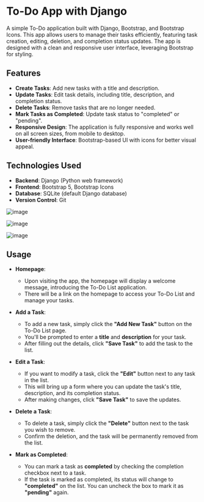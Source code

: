 # To-Do App with Django

A simple To-Do application built with Django, Bootstrap, and Bootstrap Icons. This app allows users to manage their tasks efficiently, featuring task creation, editing, deletion, and completion status updates. The app is designed with a clean and responsive user interface, leveraging Bootstrap for styling.

## Features

- **Create Tasks**: Add new tasks with a title and description.
- **Update Tasks**: Edit task details, including title, description, and completion status.
- **Delete Tasks**: Remove tasks that are no longer needed.
- **Mark Tasks as Completed**: Update task status to "completed" or "pending".
- **Responsive Design**: The application is fully responsive and works well on all screen sizes, from mobile to desktop.
- **User-friendly Interface**: Bootstrap-based UI with icons for better visual appeal.

## Technologies Used

- **Backend**: Django (Python web framework)
- **Frontend**: Bootstrap 5, Bootstrap Icons
- **Database**: SQLite (default Django database)
- **Version Control**: Git

![image](https://github.com/user-attachments/assets/aacb8ad2-3492-4910-9b57-1bdf60da2274)

![image](https://github.com/user-attachments/assets/60e93b2e-0351-47ec-b1fd-464fd76eda70)

![image](https://github.com/user-attachments/assets/39a7ebab-dea8-4d1c-9038-def790d33dbc)

## Usage

- **Homepage**: 
  - Upon visiting the app, the homepage will display a welcome message, introducing the To-Do List application.
  - There will be a link on the homepage to access your To-Do List and manage your tasks.

- **Add a Task**: 
  - To add a new task, simply click the **"Add New Task"** button on the To-Do List page.
  - You'll be prompted to enter a **title** and **description** for your task.
  - After filling out the details, click **"Save Task"** to add the task to the list.

- **Edit a Task**: 
  - If you want to modify a task, click the **"Edit"** button next to any task in the list.
  - This will bring up a form where you can update the task's title, description, and its completion status.
  - After making changes, click **"Save Task"** to save the updates.

- **Delete a Task**: 
  - To delete a task, simply click the **"Delete"** button next to the task you wish to remove.
  - Confirm the deletion, and the task will be permanently removed from the list.

- **Mark as Completed**: 
  - You can mark a task as **completed** by checking the completion checkbox next to a task.
  - If the task is marked as completed, its status will change to **"completed"** on the list. You can uncheck the box to mark it as **"pending"** again.
